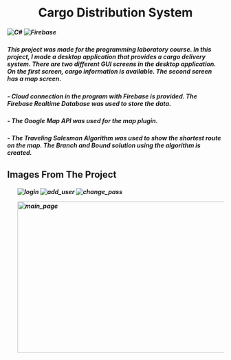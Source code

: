 <h1 align="center">Cargo Distribution System</h1>

<h5>
  <img alt="C#" src="https://img.shields.io/badge/c%23-%23239120.svg?style=for-the-badge&logo=c-sharp&logoColor=white"/>
  <img alt="Firebase" src="https://img.shields.io/badge/Firebase-039BE5?style=for-the-badge&logo=Firebase&logoColor=white"/>

</h5>
<h5>This project was made for the programming laboratory course. In this project, I made a desktop application that provides a cargo delivery system. There are two different GUI screens in the desktop application. On the first screen, cargo information is available. The second screen has a map screen.</h5>

<h5> - Cloud connection in the program with Firebase is provided. The Firebase Realtime Database was used to store the data. </h5>
<h5> - The Google Map API was used for the map plugin.</h5>
<h5> - The Traveling Salesman Algorithm was used to show the shortest route on the map. The Branch and Bound solution
using the algorithm is created.</h5>

<h2>Images From The Project</h2>
<h5>
  <ul>
    <img alt="login" src ="https://user-images.githubusercontent.com/58916771/190137175-1a55235f-45ef-43ab-8c1c-552271161cb9.png"/>
    <img alt="add_user" src ="https://user-images.githubusercontent.com/58916771/190137054-f4151c2a-36d7-4bd2-8d35-e45591e59b56.png"/>
    <img alt="change_pass" src ="https://user-images.githubusercontent.com/58916771/190137128-d08aa097-d29f-44c8-875a-d2305d93325e.png"/>
  </ul>
  <ul><img alt="main_page" src ="https://user-images.githubusercontent.com/58916771/190135437-09395e9b-679c-4fdf-800e-a7e3e7461440.png"/ width="500" height="352"></ul>
</h5>
